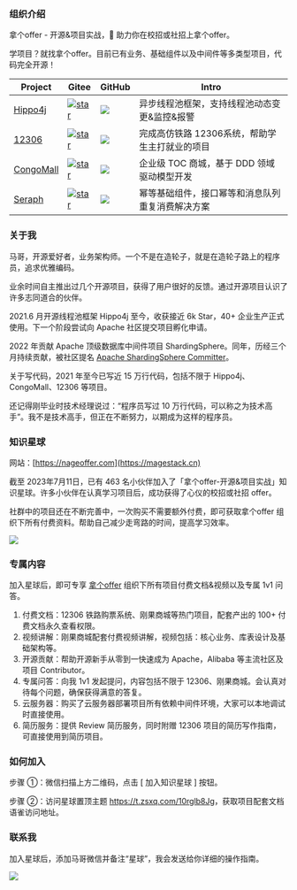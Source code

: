 ### 组织介绍


拿个offer - 开源&项目实战，🚀 助力你在校招或社招上拿个offer。

学项目？就找拿个offer。目前已有业务、基础组件以及中间件等多类型项目，代码完全开源！

| Project                                            | Gitee                                                        | GitHub                                                       | Intro                                            |
| -------------------------------------------------- | ------------------------------------------------------------ | ------------------------------------------------------------ | ------------------------------------------------ |
| [Hippo4j](https://github.com/opengoofy/hippo4j)    | [![star](https://gitee.com/opengoofy/hippo4j/badge/star.svg?theme=white)](https://gitee.com/opengoofy/hippo4j/stargazers) | [![](https://img.shields.io/github/stars/opengoofy/hippo4j?color=green&style=social)](https://github.com/opengoofy/hippo4j) | 异步线程池框架，支持线程池动态变更&监控&报警     |
| [12306](https://gitee.com/nageoffer/12306)         | [![star](https://gitee.com/nageoffer/12306/badge/star.svg?theme=white)](https://gitee.com/nageoffer/12306/stargazers) | [![](https://img.shields.io/github/stars/nageoffer/12306?color=green&style=social)](https://github.com/nageoffer/12306) | 完成高仿铁路 12306系统，帮助学生主打就业的项目   |
| [CongoMall](https://gitee.com/nageoffer/congomall) | [![star](https://gitee.com/nageoffer/congomall/badge/star.svg?theme=white)](https://gitee.com/nageoffer/congomall/stargazers) | [![](https://img.shields.io/github/stars/nageoffer/congomall?color=green&style=social)](https://github.com/nageoffer/congomall) | 企业级 TOC 商城，基于 DDD 领域驱动模型开发       |
| [Seraph](https://gitee.com/nageoffer/seraph)       | [![star](https://gitee.com/nageoffer/seraph/badge/star.svg?theme=white)](https://gitee.com/nageoffer/seraph/stargazers) | [![](https://img.shields.io/github/stars/nageoffer/seraph?color=green&style=social)](https://github.com/nageoffer/seraph) | 幂等基础组件，接口幂等和消息队列重复消费解决方案 |

### 关于我

马哥，开源爱好者，业务架构师。一个不是在造轮子，就是在造轮子路上的程序员，追求优雅编码。

业余时间自主推出过几个开源项目，获得了用户很好的反馈。通过开源项目认识了许多志同道合的伙伴。

2021.6 月开源线程池框架 Hippo4j 至今，收获接近 6k Star，40+ 企业生产正式使用。下一个阶段尝试向 Apache 社区提交项目孵化申请。

2022 年贡献 Apache 顶级数据库中间件项目 ShardingSphere。同年，历经三个月持续贡献，被社区提名 [Apache ShardingSphere Committer](https://github.com/apache/shardingsphere/commits?author=magestacks&before=853c5e9e583c51495b15418a969bd4502b091f76+35)。

关于写代码，2021 年至今已写近 15 万行代码，包括不限于 Hippo4j、CongoMall、12306 等项目。

还记得刚毕业时技术经理说过：“程序员写过 10 万行代码，可以称之为技术高手”。我不是技术高手，但正在不断努力，以期成为这样的程序员。


### 知识星球

网站：[https://nageoffer.com](https://magestack.cn)

截至 2023年7月11日，已有 463 名小伙伴加入了「拿个offer-开源&项目实战」知识星球。许多小伙伴在认真学习项目后，成功获得了心仪的校招或社招 offer。

社群中的项目还在不断完善中，一次购买不需要额外付费，即可获取拿个offer 组织下所有付费资料。帮助自己减少走弯路的时间，提高学习效率。

![](https://foruda.gitee.com/images/1689065751260007852/1eb68e06_2262493.jpeg)

### 专属内容

加入星球后，即可专享 [拿个offer](https://magestack.cn) 组织下所有项目付费文档&视频以及专属 1v1 问答。

1. 付费文档：12306 铁路购票系统、刚果商城等热门项目，配套产出的 100+ 付费文档永久查看权限。
2. 视频讲解：刚果商城配套付费视频讲解，视频包括：核心业务、库表设计及基础架构等。
3. 开源贡献：帮助开源新手从零到一快速成为 Apache，Alibaba 等主流社区及项目 Contributor。
4. 专属问答：向我 1v1 发起提问，内容包括不限于 12306、刚果商城。会认真对待每个问题，确保获得满意的答复。
5. 云服务器：购买了云服务器部署项目所有依赖中间件环境，大家可以本地调试时直接使用。
6. 简历服务：提供 Review 简历服务，同时附赠 12306 项目的简历写作指南，可直接使用到简历项目。


### 如何加入

步骤 ①：微信扫描上方二维码，点击 [ 加入知识星球 ] 按钮。

步骤 ②：访问星球置顶主题 <a href="https://t.zsxq.com/10Y3YuigM" target="_blank">https://t.zsxq.com/10rglb8Jg</a>，获取项目配套文档语雀访问地址。


### 联系我

加入星球后，添加马哥微信并备注“星球”，我会发送给你详细的操作指南。

![](https://foruda.gitee.com/images/1689065955024368403/12ccb00a_2262493.png)


